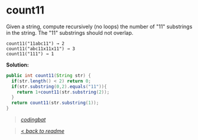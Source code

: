 # count11

Given a string, compute recursively (no loops) the number of "11" substrings in the string. The "11" substrings should not overlap.

```
count11("11abc11") → 2
count11("abc11x11x11") → 3
count11("111") → 1
```

**Solution:**

```java
public int count11(String str) {
  if(str.length() < 2) return 0;
  if(str.substring(0,2).equals("11")){
    return 1+count11(str.substring(2));
  }
  return count11(str.substring(1));
}
```

> _[codingbat](https://codingbat.com/prob/p167015)_

> [< _back to readme_](/README.md)